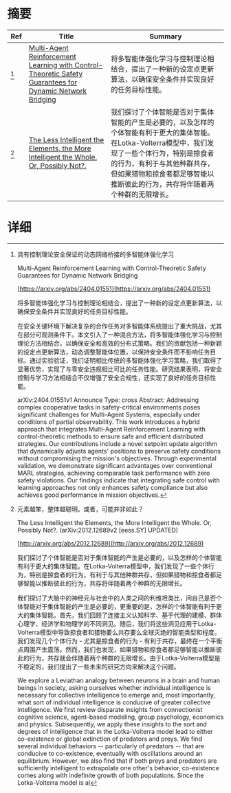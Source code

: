 # 摘要

| Ref | Title | Summary |
| --- | --- | --- |
| [^1] | [Multi-Agent Reinforcement Learning with Control-Theoretic Safety Guarantees for Dynamic Network Bridging](https://arxiv.org/abs/2404.01551) | 将多智能体强化学习与控制理论相结合，提出了一种新的设定点更新算法，以确保安全条件并实现良好的任务目标性能。 |
| [^2] | [The Less Intelligent the Elements, the More Intelligent the Whole. Or, Possibly Not?.](http://arxiv.org/abs/2012.12689) | 我们探讨了个体智能是否对于集体智能的产生是必要的，以及怎样的个体智能有利于更大的集体智能。在Lotka-Volterra模型中，我们发现了一些个体行为，特别是掠食者的行为，有利于与其他种群共存，但如果猎物和掠食者都足够智能以推断彼此的行为，共存将伴随着两个种群的无限增长。 |

# 详细

[^1]: 具有控制理论安全保证的动态网络桥接的多智能体强化学习

    Multi-Agent Reinforcement Learning with Control-Theoretic Safety Guarantees for Dynamic Network Bridging

    [https://arxiv.org/abs/2404.01551](https://arxiv.org/abs/2404.01551)

    将多智能体强化学习与控制理论相结合，提出了一种新的设定点更新算法，以确保安全条件并实现良好的任务目标性能。

    

    在安全关键环境下解决复杂的合作任务对多智能体系统提出了重大挑战，尤其在部分可观测条件下。本文引入了一种混合方法，将多智能体强化学习与控制理论方法相结合，以确保安全和高效的分布式策略。我们的贡献包括一种新颖的设定点更新算法，动态调整智能体位置，以保持安全条件而不影响任务目标。通过实验验证，我们证明相比传统的多智能体强化学习策略，我们取得了显著优势，实现了与零安全违规相比可比的任务性能。研究结果表明，将安全控制与学习方法相结合不仅增强了安全合规性，还实现了良好的任务目标性能。

    arXiv:2404.01551v1 Announce Type: cross  Abstract: Addressing complex cooperative tasks in safety-critical environments poses significant challenges for Multi-Agent Systems, especially under conditions of partial observability. This work introduces a hybrid approach that integrates Multi-Agent Reinforcement Learning with control-theoretic methods to ensure safe and efficient distributed strategies. Our contributions include a novel setpoint update algorithm that dynamically adjusts agents' positions to preserve safety conditions without compromising the mission's objectives. Through experimental validation, we demonstrate significant advantages over conventional MARL strategies, achieving comparable task performance with zero safety violations. Our findings indicate that integrating safe control with learning approaches not only enhances safety compliance but also achieves good performance in mission objectives.
    
[^2]: 元素越笨，整体越聪明。或者，可能并非如此？

    The Less Intelligent the Elements, the More Intelligent the Whole. Or, Possibly Not?. (arXiv:2012.12689v2 [eess.SY] UPDATED)

    [http://arxiv.org/abs/2012.12689](http://arxiv.org/abs/2012.12689)

    我们探讨了个体智能是否对于集体智能的产生是必要的，以及怎样的个体智能有利于更大的集体智能。在Lotka-Volterra模型中，我们发现了一些个体行为，特别是掠食者的行为，有利于与其他种群共存，但如果猎物和掠食者都足够智能以推断彼此的行为，共存将伴随着两个种群的无限增长。

    

    我们探讨了大脑中的神经元与社会中的人类之间的利维坦类比，问自己是否个体智能对于集体智能的产生是必要的，更重要的是，怎样的个体智能有利于更大的集体智能。首先，我们回顾了连接主义认知科学、基于代理的建模、群体心理学、经济学和物理学的不同洞见。随后，我们将这些洞见应用于Lotka-Volterra模型中导致掠食者和猎物要么共存要么全球灭绝的智能类型和程度。我们发现几个个体行为 - 尤其是掠食者的行为 - 有利于共存，最终在一个平衡点周围产生震荡。然而，我们也发现，如果猎物和掠食者都足够智能以推断彼此的行为，共存就会伴随着两个种群的无限增长。由于Lotka-Volterra模型是不稳定的，我们提出了一些未来的研究方向来解决这个问题。

    We explore a Leviathan analogy between neurons in a brain and human beings in society, asking ourselves whether individual intelligence is necessary for collective intelligence to emerge and, most importantly, what sort of individual intelligence is conducive of greater collective intelligence. We first review disparate insights from connectionist cognitive science, agent-based modeling, group psychology, economics and physics. Subsequently, we apply these insights to the sort and degrees of intelligence that in the Lotka-Volterra model lead to either co-existence or global extinction of predators and preys.  We find several individual behaviors -- particularly of predators -- that are conducive to co-existence, eventually with oscillations around an equilibrium. However, we also find that if both preys and predators are sufficiently intelligent to extrapolate one other's behavior, co-existence comes along with indefinite growth of both populations. Since the Lotka-Volterra model is al
    

